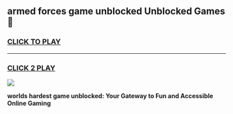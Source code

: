 
## armed forces game unblocked Unblocked Games👋
<h3>
<a href="https://premium.freeplayer.one?title=armed_forces_game_unblocked&ref=16F">CLICK TO PLAY</a></h3>
<hr>

<h3>
<a href="https://premium.freeplayer.one?title=armed_forces_game_unblocked&ref=16F">CLICK 2 PLAY</a>
  
</h3>

<a href="https://premium.freeplayer.one?title=armed_forces_game_unblocked&ref=16F/"><img src="https://clearcache.store/games.png"></a>


**worlds hardest game unblocked: Your Gateway to Fun and Accessible Online Gaming**
